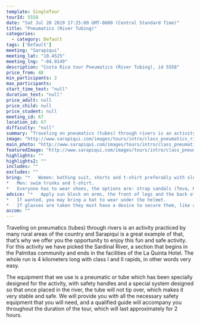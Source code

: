 ```yaml
---
template: SingleTour
tourId: 5558
date: "Sat Jul 20 2019 17:25:09 GMT-0600 (Central Standard Time)"
title: "Pneumatics (River Tubing)"
categories: 
  - category: Default
tags: ['Default']
meeting: "Sarapiqui"
meeting_lat: "10.4525"
meeting_lng: "-84.0149"
description: "Costa Rica tour Pneumatics (River Tubing), id 5558"
price_from: 48
min_participants: 2
max_participants: 
start_time_text: "null"
duration_text: "null"
price_adult: null
price_child: null
price_student: null
meeting_id: 67
location_id: 67
difficulty: "null"
summary: "Traveling on pneumatics (tubes) through rivers is an activity practiced by many rural areas of the country and Sarapiquí is a great example of that, that’s why we offer you the opportunity to enjoy this fun and safe activity."
image: "http://www.sarapiqui.com/images/tours/intro/class_pneumatics_river_tubing_aventuras_sarapiqui_intro.png"
main_photo: "http://www.sarapiqui.com/images/tours/intro/class_pneumatics_river_tubing_aventuras_sarapiqui_intro.png"
featuredImage: "http://www.sarapiqui.com/images/tours/intro/class_pneumatics_river_tubing_aventuras_sarapiqui_intro.png"
highlights: ""
highlights2: ""
includes: ""
excludes: ""
bring: "*   Women: bathing suit, shorts and t-shirt preferably with sleeves to protect them from the sun.
*   Men: swim trunks and t-shirt.
*   Everyone has to wear shoes, the options are: strap sandals (Teva, Keen); water shoes or tennis shoes (NEVER flip flops or sandals without a back)."
advice: "*   Apply sun block on arms, the front of legs and the back of the neck moderately.  Don not apply sun block on the back of legs because when in contact with water it will become very slippery and will increase the chances of falling out of the raft; nor on the forehead because when in contact with water it may drip onto eyes causing irritation.
*   If wanted, you may bring a hat to wear under the helmet.
*   If glasses are taken they must have a device to secure them, like a strap."
accom: ""
---
```

Traveling on pneumatics (tubes) through rivers is an activity practiced by many rural areas of the country and Sarapiquí is a great example of that, that’s why we offer you the opportunity to enjoy this fun and safe activity. For this activity we have picked the Sardinal River, a section that begins in the Palmitas community and ends in the facilities of the La Quinta Hotel. The whole run is 4 kilometers long with class I and II rapids, in other words very easy.

The equipment that we use is a pneumatic or tube which has been specially designed for the activity, with safety handles and a special system designed so that once placed in the river, the tube will not tip over, which makes it very stable and safe. We will provide you with all the necessary safety equipment that you will need, and a qualified guide will accompany you throughout the duration of the tour, which will last approximately for 2 hours.